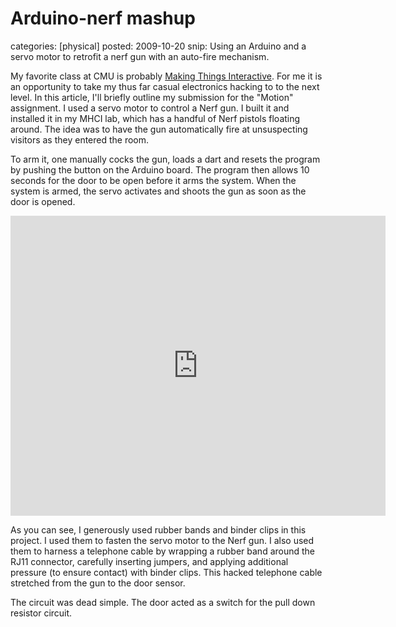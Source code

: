 Arduino-nerf mashup
===================
categories: [physical]
posted: 2009-10-20
snip: Using an Arduino and a servo motor to retrofit a nerf gun with an auto-fire
  mechanism.




My favorite class at CMU is probably [Making Things Interactive][]. For me
it is an opportunity to take my thus far casual electronics hacking to to
the next level. In this article, I'll briefly outline my submission for the
"Motion" assignment. I used a servo motor to control a Nerf gun. I built it
and installed it in my MHCI lab, which has a handful of Nerf pistols
floating around. The idea was to have the gun automatically fire at
unsuspecting visitors as they entered the room. 

To arm it, one manually cocks the gun, loads a dart and resets the program
by pushing the button on the Arduino board. The program then allows 10
seconds for the door to be open before it arms the system. When the system
is armed, the servo activates and shoots the gun as soon as the door is
opened.

<iframe title="YouTube video player" width="600" height="480"
  src="http://www.youtube.com/embed/-XkLRZ2OBRo" frameborder="0"
  allowfullscreen></iframe>

As you can see, I generously used rubber bands and binder clips in this
project. I used them to fasten the servo motor to the Nerf gun. I also used
them to harness a telephone cable by wrapping a rubber band around the RJ11
connector, carefully inserting jumpers, and applying additional pressure (to
ensure contact) with binder clips. This hacked telephone cable stretched
from the gun to the door sensor. 

The circuit was dead simple.  The door acted as a switch for the pull down
resistor circuit. 

  [Making Things Interactive]: http://mtifall09.wordpress.com/


